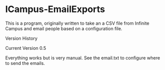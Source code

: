 # ICampus-EmailExports

This is a program, originally written to take an a CSV file from Infinite Campus and email people based on a configuration file. 

Version History 

Current Version 0.5

Everything works but is very manual. 
See the email.txt to configure where to send the emails.


